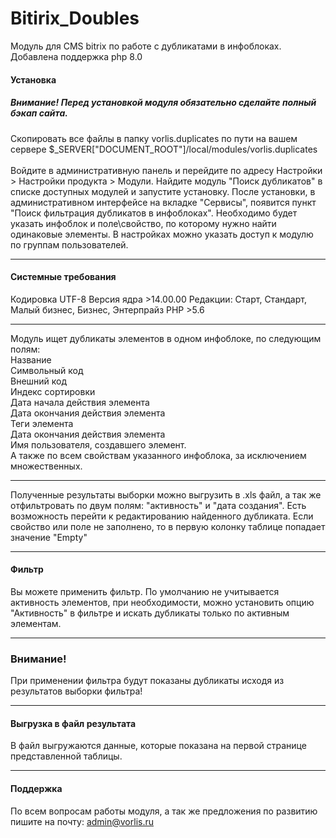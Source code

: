 # Bitirix_Doubles
Модуль для CMS bitrix по работе с дубликатами в инфоблоках.
Добавлена поддержка php 8.0

#### Установка
##### Внимание! Перед установкой модуля обязательно сделайте полный бэкап сайта.
Скопировать все файлы в папку vorlis.duplicates по пути на вашем сервере $_SERVER["DOCUMENT_ROOT"]/local/modules/vorlis.duplicates<br><br>
Войдите в административную панель и перейдите по адресу Настройки > Настройки продукта > Модули. Найдите модуль "Поиск дубликатов" в списке доступных модулей и запустите установку.
После установки, в административном интерфейсе на вкладке "Сервисы", появится пункт "Поиск фильтрация дубликатов в инфоблоках". Необходимо будет указать инфоблок и поле\свойство, по которому нужно найти одинаковые элементы.
В настройках можно указать доступ к модулю по группам пользователей.
________________________
#### Системные требования
Кодировка UTF-8
Версия ядра >14.00.00
Редакции: Старт, Стандарт, Малый бизнес, Бизнес, Энтерпрайз
PHP >5.6
________________________

Модуль ищет дубликаты элементов в одном инфоблоке, по следующим полям:<br>
Название<br> 
Символьный код<br>
Внешний код<br>
Индекс сортировки<br>
Дата начала действия элемента<br>
Дата окончания действия элемента<br>
Теги элемента<br>
Дата окончания действия элемента<br>
Имя пользователя, создавшего элемент.<br>
А также по всем свойствам указанного инфоблока, за исключением множественных.<br>
________________________

Полученные результаты выборки можно выгрузить в .xls файл, а так же отфильтровать по двум полям: "активность" и "дата создания".
Есть возможность перейти к редактированию найденного дубликата.
Если свойство или поле не заполнено, то в первую колонку таблице попадает значение "Empty"
________________________

#### Фильтр
Вы можете применить фильтр. По умолчанию не учитывается активность элементов, при необходимости, можно установить опцию "Активность" в фильтре и искать дубликаты только по активным элементам.
________________________

### Внимание!
При применении фильтра будут показаны дубликаты исходя из результатов выборки фильтра!
________________________
#### Выгрузка в файл результата
В файл выгружаются данные, которые показана на первой странице представленной таблицы. 
________________________

#### Поддержка
По всем вопросам работы модуля, а так же предложения по развитию пишите на почту: admin@vorlis.ru